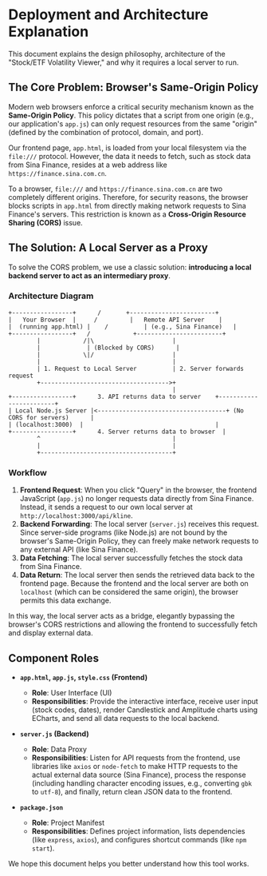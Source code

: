 # Deployment and Architecture Explanation

This document explains the design philosophy, architecture of the "Stock/ETF Volatility Viewer," and why it requires a local server to run.

## The Core Problem: Browser's Same-Origin Policy

Modern web browsers enforce a critical security mechanism known as the **Same-Origin Policy**. This policy dictates that a script from one origin (e.g., our application's `app.js`) can only request resources from the same "origin" (defined by the combination of protocol, domain, and port).

Our frontend page, `app.html`, is loaded from your local filesystem via the `file:///` protocol. However, the data it needs to fetch, such as stock data from Sina Finance, resides at a web address like `https://finance.sina.com.cn`.

To a browser, `file:///` and `https://finance.sina.com.cn` are two completely different origins. Therefore, for security reasons, the browser blocks scripts in `app.html` from directly making network requests to Sina Finance's servers. This restriction is known as a **Cross-Origin Resource Sharing (CORS)** issue.

## The Solution: A Local Server as a Proxy

To solve the CORS problem, we use a classic solution: **introducing a local backend server to act as an intermediary proxy**.

### Architecture Diagram

```
+-----------------+      /       +------------------------+
|   Your Browser  |     /         |   Remote API Server    |
|  (running app.html) |    /          | (e.g., Sina Finance)   |
+-----------------+   /            +------------------------+
        |            /|\                      |
        |             | (Blocked by CORS)      |
        |            \|/                      |
        |                                     |
        | 1. Request to Local Server          | 2. Server forwards request
        +------------------------------------>+
                                              |
+-----------------+      3. API returns data to server    +------------------------+
| Local Node.js Server |<------------------------------------+ (No CORS for servers)      |
| (localhost:3000)  |                                     |
+-----------------+      4. Server returns data to browser  |
        ^                                     |
        |                                     |
        +-------------------------------------+
```

### Workflow

1.  **Frontend Request**: When you click "Query" in the browser, the frontend JavaScript (`app.js`) no longer requests data directly from Sina Finance. Instead, it sends a request to our own local server at `http://localhost:3000/api/kline`.
2.  **Backend Forwarding**: The local server (`server.js`) receives this request. Since server-side programs (like Node.js) are not bound by the browser's Same-Origin Policy, they can freely make network requests to any external API (like Sina Finance).
3.  **Data Fetching**: The local server successfully fetches the stock data from Sina Finance.
4.  **Data Return**: The local server then sends the retrieved data back to the frontend page. Because the frontend and the local server are both on `localhost` (which can be considered the same origin), the browser permits this data exchange.

In this way, the local server acts as a bridge, elegantly bypassing the browser's CORS restrictions and allowing the frontend to successfully fetch and display external data.

## Component Roles

-   **`app.html`, `app.js`, `style.css` (Frontend)**
    -   **Role**: User Interface (UI)
    -   **Responsibilities**: Provide the interactive interface, receive user input (stock codes, dates), render Candlestick and Amplitude charts using ECharts, and send all data requests to the local backend.

-   **`server.js` (Backend)**
    -   **Role**: Data Proxy
    -   **Responsibilities**: Listen for API requests from the frontend, use libraries like `axios` or `node-fetch` to make HTTP requests to the actual external data source (Sina Finance), process the response (including handling character encoding issues, e.g., converting `gbk` to `utf-8`), and finally, return clean JSON data to the frontend.

-   **`package.json`**
    -   **Role**: Project Manifest
    -   **Responsibilities**: Defines project information, lists dependencies (like `express`, `axios`), and configures shortcut commands (like `npm start`).

We hope this document helps you better understand how this tool works.